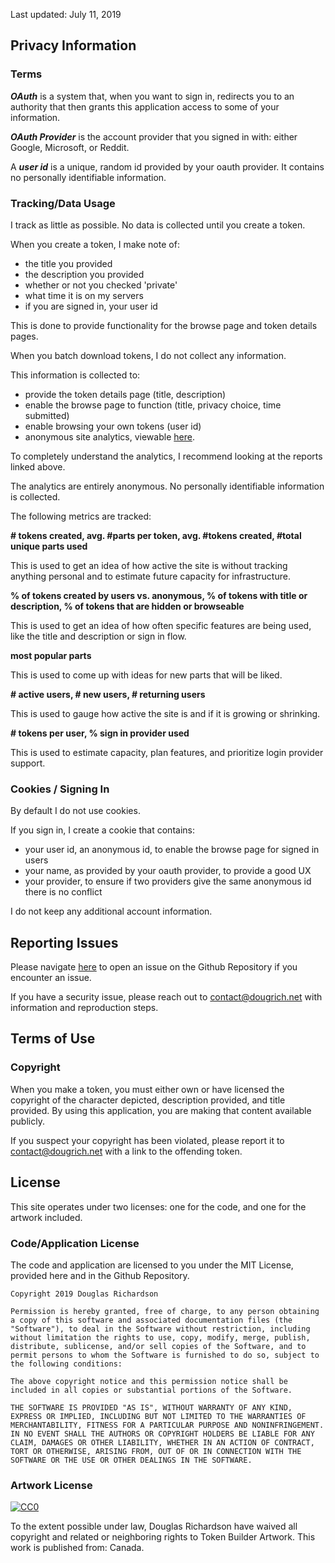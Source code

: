 Last updated: July 11, 2019

## Privacy Information

### Terms

___OAuth___ is a system that, when you want to sign in, redirects you to an authority that then grants this application access to some of your information.

___OAuth Provider___ is the account provider that you signed in with: either Google, Microsoft, or Reddit.

A ___user id___ is a unique, random id provided by your oauth provider. It contains no personally identifiable information.

### Tracking/Data Usage
I track as little as possible. No data is collected until you create a token.

When you create a token, I make note of:
- the title you provided
- the description you provided
- whether or not you checked 'private'
- what time it is on my servers
- if you are signed in, your user id

This is done to provide functionality for the browse page and token details pages.

When you batch download tokens, I do not collect any information.

This information is collected to:
- provide the token details page (title, description)
- enable the browse page to function (title, privacy choice, time submitted)
- enable browsing your own tokens (user id)
- anonymous site analytics, viewable [here](https://github.com/dougrich/tokenerator/tree/master/reports).

To completely understand the analytics, I recommend looking at the reports linked above.

The analytics are entirely anonymous. No personally identifiable information is collected.

The following metrics are tracked:

__# tokens created, avg. #parts per token, avg. #tokens created, #total unique parts used__

This is used to get an idea of how active the site is without tracking anything personal and to estimate future capacity for infrastructure.

__% of tokens created by users vs. anonymous, % of tokens with title or description, % of tokens that are hidden or browseable__

This is used to get an idea of how often specific features are being used, like the title and description or sign in flow.

__most popular parts__

This is used to come up with ideas for new parts that will be liked.

__# active users, # new users, # returning users__

This is used to gauge how active the site is and if it is growing or shrinking.

__# tokens per user, % sign in provider used__

This is used to estimate capacity, plan features, and prioritize login provider support.

### Cookies / Signing In

By default I do not use cookies.

If you sign in, I create a cookie that contains:
- your user id, an anonymous id, to enable the browse page for signed in users
- your name, as provided by your oauth provider, to provide a good UX
- your provider, to ensure if two providers give the same anonymous id there is no conflict

I do not keep any additional account information.

## Reporting Issues

Please navigate [here](https://github.com/dougrich/tokenerator/issues/new) to open an issue on the Github Repository if you encounter an issue.

If you have a security issue, please reach out to [contact@dougrich.net](mailto:contact@dougrich.net) with information and reproduction steps.

## Terms of Use

### Copyright

When you make a token, you must either own or have licensed the copyright of the character depicted, description provided, and title provided. By using this application, you are making that content available publicly.

If you suspect your copyright has been violated, please report it to [contact@dougrich.net](mailto:contact@dougrich.net) with a link to the offending token.

## License

This site operates under two licenses: one for the code, and one for the artwork included.

### Code/Application License

The code and application are licensed to you under the MIT License, provided here and in the Github Repository.

```
Copyright 2019 Douglas Richardson

Permission is hereby granted, free of charge, to any person obtaining a copy of this software and associated documentation files (the "Software"), to deal in the Software without restriction, including without limitation the rights to use, copy, modify, merge, publish, distribute, sublicense, and/or sell copies of the Software, and to permit persons to whom the Software is furnished to do so, subject to the following conditions:

The above copyright notice and this permission notice shall be included in all copies or substantial portions of the Software.

THE SOFTWARE IS PROVIDED "AS IS", WITHOUT WARRANTY OF ANY KIND, EXPRESS OR IMPLIED, INCLUDING BUT NOT LIMITED TO THE WARRANTIES OF MERCHANTABILITY, FITNESS FOR A PARTICULAR PURPOSE AND NONINFRINGEMENT. IN NO EVENT SHALL THE AUTHORS OR COPYRIGHT HOLDERS BE LIABLE FOR ANY CLAIM, DAMAGES OR OTHER LIABILITY, WHETHER IN AN ACTION OF CONTRACT, TORT OR OTHERWISE, ARISING FROM, OUT OF OR IN CONNECTION WITH THE SOFTWARE OR THE USE OR OTHER DEALINGS IN THE SOFTWARE.
```

### Artwork License

[![CC0](https://i.creativecommons.org/p/zero/1.0/88x31.png)](https://creativecommons.org/publicdomain/zero/1.0/)

To the extent possible under law, Douglas Richardson have waived all copyright and related or neighboring rights to Token Builder Artwork. This work is published from: Canada.